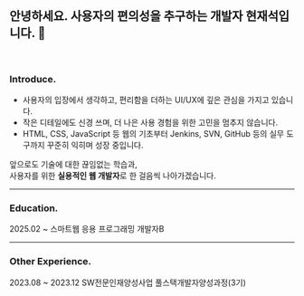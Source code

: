 ## 안녕하세요. 사용자의 편의성을 추구하는 개발자 현재석입니다. 👋

<br>

### Introduce.
- 사용자의 입장에서 생각하고, 편리함을 더하는 UI/UX에 깊은 관심을 가지고 있습니다.  
- 작은 디테일에도 신경 쓰며, 더 나은 사용 경험을 위한 고민을 멈추지 않습니다.
- HTML, CSS, JavaScript 등 웹의 기초부터 
  Jenkins, SVN, GitHub 등의 실무 도구까지 꾸준히 익히며 성장 중입니다.

앞으로도 기술에 대한 끊임없는 학습과,  
사용자를 위한 **실용적인 웹 개발자**로 한 걸음씩 나아가겠습니다.

***

### Education.
2025.02 ~ 스마트웹 응용 프로그래밍 개발자B

***

### Other Experience.
2023.08 ~ 2023.12 SW전문인재양성사업 풀스택개발자양성과정(3기)
